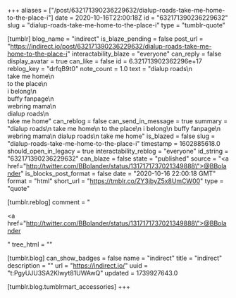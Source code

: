 +++
aliases = ["/post/632171390236229632/dialup-roads-take-me-home-to-the-place-i"]
date = 2020-10-16T22:00:18Z
id = "632171390236229632"
slug = "dialup-roads-take-me-home-to-the-place-i"
type = "tumblr-quote"

[tumblr]
blog_name = "indirect"
is_blaze_pending = false
post_url = "https://indirect.io/post/632171390236229632/dialup-roads-take-me-home-to-the-place-i"
interactability_blaze = "everyone"
can_reply = false
display_avatar = true
can_like = false
id = 6.321713902362296e+17
reblog_key = "drfqB9t0"
note_count = 1.0
text = "dialup roads\n<br/>take me home\n<br/>to the place\n<br/>i belong\n<br/>buffy fanpage\n<br/>webring mama\n<br/>dialup roads\n<br/>take me home"
can_reblog = false
can_send_in_message = true
summary = "dialup roads\n take me home\n to the place\n i belong\n buffy fanpage\n webring mama\n dialup roads\n take me home"
is_blazed = false
slug = "dialup-roads-take-me-home-to-the-place-i"
timestamp = 1602885618.0
should_open_in_legacy = true
interactability_reblog = "everyone"
id_string = "632171390236229632"
can_blaze = false
state = "published"
source = "<a href=\"http://twitter.com/BBolander/status/1317171737021349888\">@BBolander</a>"
is_blocks_post_format = false
date = "2020-10-16 22:00:18 GMT"
format = "html"
short_url = "https://tmblr.co/ZY3jbyZ5x8UmCW00"
type = "quote"

[tumblr.reblog]
comment = "<p><a href=\"http://twitter.com/BBolander/status/1317171737021349888\">@BBolander</a></p>"
tree_html = ""

[tumblr.blog]
can_show_badges = false
name = "indirect"
title = "indirect"
description = ""
url = "https://indirect.io/"
uuid = "t:PgyUJU3SA2Klwyt81UWAwQ"
updated = 1739927643.0

[tumblr.blog.tumblrmart_accessories]
+++
